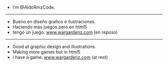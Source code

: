 - I’m @AldoRmzCode.
-------------------------------------------------------------------------------
- Bueno en diseño grafico e ilustraciones.
- Haciendo mas juegos pero en html5
- tengo un juego: www.wargardenz.com (en reposo)
--------------------------------------------------------------------------------
- Good at graphic design and illustrations.
- Making more games but in html5
- I have a game: www.wargardenz.com (at rest)
<!---
AldoRmzCode/AldoRmzCode is a ✨ special ✨ repository because its `README.md` (this file) appears on your GitHub profile.
You can click the Preview link to take a look at your changes.
--->
